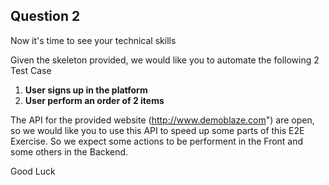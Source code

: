 ## Question 2

Now it's time to see your technical skills

Given the skeleton provided, we would like you to automate the following 2 Test Case

1. **User signs up in the platform**
2. **User perform an order of 2 items**

The API for the provided website (http://www.demoblaze.com") are open, so we would like you to use this API to speed up some parts of this E2E Exercise. So we expect some actions to be performent in the Front and some others in the Backend.

Good Luck